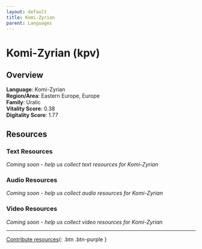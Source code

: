 ```yaml
---
layout: default
title: Komi-Zyrian
parent: Languages
---
```


# Komi-Zyrian (kpv)

## Overview

**Language**: Komi-Zyrian  
**Region/Area**: Eastern Europe, Europe  
**Family**: Uralic  
**Vitality Score**: 0.38  
**Digitality Score**: 1.77  

## Resources

### Text Resources
*Coming soon - help us collect text resources for Komi-Zyrian*

### Audio Resources
*Coming soon - help us collect audio resources for Komi-Zyrian*

### Video Resources
*Coming soon - help us collect video resources for Komi-Zyrian*

---

[Contribute resources](https://fairtrain.github.io/){: .btn .btn-purple }
